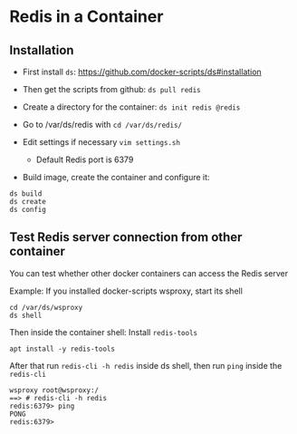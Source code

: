 # Redis in a Container

## Installation

  - First install `ds`: https://github.com/docker-scripts/ds#installation

  - Then get the scripts from github: `ds pull redis`

  - Create a directory for the container: `ds init redis @redis`

  - Go to /var/ds/redis with `cd /var/ds/redis/ `

  - Edit settings if necessary `vim settings.sh`
    - Default Redis port is 6379

  - Build image, create the container and configure it: 
  
```
ds build
ds create
ds config
```

## Test Redis server connection from other container

You can test whether other docker containers can access the Redis server

Example: If you installed docker-scripts wsproxy, start its shell
```
cd /var/ds/wsproxy
ds shell
```

Then inside the container shell:
Install `redis-tools`

```
apt install -y redis-tools
```

After that run `redis-cli -h redis` inside ds shell, then run `ping` inside the `redis-cli`

```
wsproxy root@wsproxy:/
==> # redis-cli -h redis     
redis:6379> ping
PONG
redis:6379> 
```

